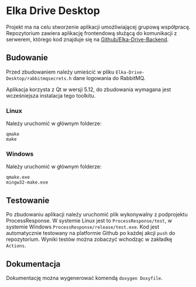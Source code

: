 # Elka Drive Desktop
Projekt ma na celu stworzenie aplikacji umożliwiającej grupową współpracę.
Repozytorium zawiera aplikację frontendową służącą do komunikacji z serwerem, którego kod znajduje się na [Github/Elka-Drive-Backend](https://github.com/breader124/Elka-Drive-Backend).

## Budowanie
Przed zbudowaniem należy umieścić w pliku `Elka-Drive-Desktop/rabbitmqsecrets.h` dane logowania do RabbitMQ.

Aplikacja korzysta z Qt w wersji 5.12, do zbudowania wymagana jest wcześniejsza instalacja tego toolkitu.

### Linux
Należy uruchomić w głównym folderze:
```
qmake
make
```
### Windows
Należy uruchomić w głównym folderze:
```
qmake.exe
mingw32-make.exe
```

## Testowanie
Po zbudowaniu aplikacji należy uruchomić plik wykonywalny z podprojektu ProcessResponse.
W systemie Linux jest to `ProcessResponse/test`, w systemie Windows `ProcessResponse/release/test.exe`.
Kod jest automatycznie testowany na platformie Github po każdej akcji `push` do repozytorium.
Wyniki testów można zobaczyć wchodząc w zakładkę `Actions`.

## Dokumentacja
Dokumentację można wygenerować komendą `doxygen Doxyfile`.
